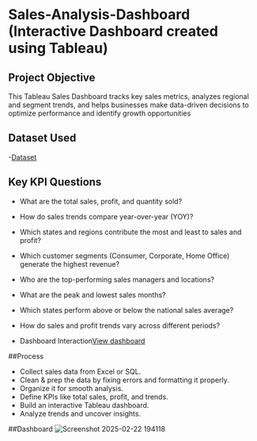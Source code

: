 # Sales-Analysis-Dashboard (Interactive  Dashboard created using Tableau)
## Project Objective
This Tableau Sales Dashboard tracks key sales metrics, analyzes regional and segment trends, and helps businesses make data-driven decisions to optimize performance and identify growth opportunities

## Dataset Used

-<a href="https://github.com/AvinashCodes10/Sales-Analysis-Dashboard/blob/main/Sales%20Data.xls">Dataset</a>

## Key KPI Questions
- What are the total sales, profit, and quantity sold?
- How do sales trends compare year-over-year (YOY)?
- Which states and regions contribute the most and least to sales and profit?
- Which customer segments (Consumer, Corporate, Home Office) generate the highest revenue?
- Who are the top-performing sales managers and locations?
- What are the peak and lowest sales months?
- Which states perform above or below the national sales average?
- How do sales and profit trends vary across different periods?

- Dashboard Interaction<a href="https://github.com/AvinashCodes10/Sales-Analysis-Dashboard/blob/main/Screenshot%202025-02-22%20194118.png">View dashboard</a>

##Process
- Collect sales data from Excel or SQL.
- Clean & prep the data by fixing errors and formatting it properly.
- Organize it for smooth analysis.
- Define KPIs like total sales, profit, and trends.
- Build an interactive Tableau dashboard.
- Analyze trends and uncover insights.

##Dashboard
![Screenshot 2025-02-22 194118](https://github.com/user-attachments/assets/9ccc16ca-3dd2-45f0-b237-3a0fec14be54)
